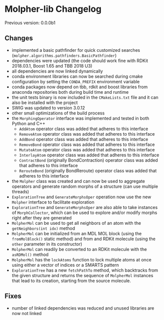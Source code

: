 # Molpher-lib Changelog

Previous version: 0.0.0b1

## Changes
- implemented a basic pathfinder for quick customized searches (`molpher.algorithms.pathfinders.BasicPathfinder`)
- dependencies were updated (the code should work fine with RDKit 2018.03.1, Boost 1.65 and TBB 2018 U3)
- all dependencies are now linked dynamically 
- conda environment libraries can now be searched during cmake configuration by setting the `CONDA_PREFIX` environment variable
- conda packages now depend on tbb, rdkit and boost libraries from anaconda repositories both during build time and runtime
- the unit tests binary is now included in the `CMakeLists.txt` file and it can also be installed with the project
- SWIG was updated to version 3.0.12
- other small optimizations of the build process
- the `MorphingOperator` interface was implemented and tested in both Python and C++
    - `AddAtom` operator class was added that adheres to this interface
    - `RemoveAtom` operator class was added that adheres to this interface
    - `AddBond` operator class was added that adheres to this interface
    - `RemoveBond` operator class was added that adheres to this interface
    - `MutateAtom` operator class was added that adheres to this interface
    - `InterlayAtom` operator class was added that adheres to this interface
    - `ContractBond` (originally BondContraction) operator class was added that adheres to this interface
    - `RerouteBond` (originally BondReroute) operator class was added that adheres to this interface
- the `Molpher` class was created and can now be used to aggregate operators and generate random morphs of a structure (can use multiple threads)
- `ExplorationTree` and `GenerateMorphsOper` operation now use the new `Molpher` interface to facilitate exploration
- `ExplorationTree` and `GenerateMorphsOper` are also able to take instances of `MorphCollector`, which can be used to explore and/or modify morphs right after they are generated
- `MolpherMol` can be used to get all neighbors of an atom with the `getNeighbors(int idx)` method
- `MolpherMol` can be initialized from an MDL MOL block (using the `fromMolBlock()` static method) and from and RDKit molecule (using the `other` parameter in its constructor)
- `MolpherMol` can readily be converted to an RDKit molecule with the `asRDMol()` method
- `MolpherMol` has the `lockAtoms` function to lock multiple atoms at once using either a vector of indices or a SMARTS pattern
- `ExplorationTree` has a new `fetchPathTo` method, which backtracks from the given structure and returns the sequence of `MolpherMol` instances that lead to its creation, starting from the source molecule.

## Fixes
- number of linked dependencies was reduced and unused libraries are now not linked

